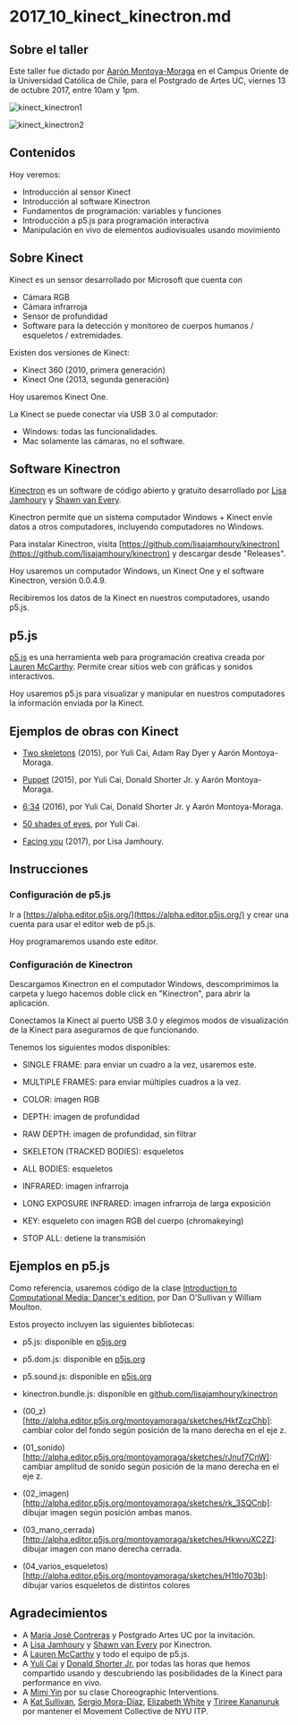 # 2017_10_kinect_kinectron.md

## Sobre el taller

Este taller fue dictado por [Aarón Montoya-Moraga](http://montoyamoraga.io/) en el Campus Oriente de la Universidad Católica de Chile, para el Postgrado de Artes UC, viernes 13 de octubre 2017, entre 10am y 1pm.

![kinect_kinectron1](https://raw.githubusercontent.com/montoyamoraga/workshops/gh-pages/pictures/2017-10-13-postgrado_uc1.jpg "kinect_kinectron1")

![kinect_kinectron2](https://raw.githubusercontent.com/montoyamoraga/workshops/gh-pages/pictures/2017-10-13-postgrado_uc2.jpg "kinect_kinectron2")


## Contenidos

Hoy veremos:

* Introducción al sensor Kinect
* Introducción al software Kinectron
* Fundamentos de programación: variables y funciones
* Introducción a p5.js para programación interactiva
* Manipulación en vivo de elementos audiovisuales usando movimiento

## Sobre Kinect

Kinect es un sensor desarrollado por Microsoft que cuenta con
* Cámara RGB
* Cámara infrarroja
* Sensor de profundidad
* Software para la detección y monitoreo de cuerpos humanos / esqueletos / extremidades.

Existen dos versiones de Kinect:

* Kinect 360 (2010, primera generación)
* Kinect One (2013, segunda generación)

Hoy usaremos Kinect One.

La Kinect se puede conectar vía USB 3.0 al computador:

* Windows: todas las funcionalidades.
* Mac solamente las cámaras, no el software.

## Software Kinectron

[Kinectron](https://github.com/lisajamhoury/kinectron) es un software de código abierto y gratuito desarrollado por [Lisa Jamhoury](http://lisajamhoury.com/) y [Shawn van Every](https://tisch.nyu.edu/about/directory/itp/1838206356).

Kinectron permite que un sistema computador Windows + Kinect envíe datos a otros computadores, incluyendo computadores no Windows.

Para instalar Kinectron, visita [https://github.com/lisajamhoury/kinectron](https://github.com/lisajamhoury/kinectron) y descargar desde "Releases".

Hoy usaremos un computador Windows, un Kinect One y el software Kinectron, versión 0.0.4.9.

Recibiremos los datos de la Kinect en nuestros computadores, usando p5.js.

## p5.js

[p5.js](https://p5js.org/) es una herramienta web para programación creativa creada por [Lauren McCarthy](http://lauren-mccarthy.com/). Permite crear sitios web con gráficas y sonidos interactivos.

Hoy usaremos p5.js para visualizar y manipular en nuestros computadores la información enviada por la Kinect.

## Ejemplos de obras con Kinect

* [Two skeletons](http://www.caiyuli.com/work/two-skeletons/) (2015), por Yuli Cai, Adam Ray Dyer y Aarón Montoya-Moraga.

* [Puppet](https://vimeo.com/168505358) (2015), por Yuli Cai, Donald Shorter Jr. y Aarón Montoya-Moraga.

* [6:34](https://vimeo.com/197487076) (2016), por Yuli Cai, Donald Shorter Jr. y Aarón Montoya-Moraga.

* [50 shades of eyes](http://www.caiyuli.com/work/50-shades-of-eyes/), por Yuli Cai.

* [Facing you](http://lisajamhoury.com/portfolio/facing-you/) (2017), por Lisa Jamhoury.


## Instrucciones

### Configuración de p5.js

Ir a [https://alpha.editor.p5js.org/](https://alpha.editor.p5js.org/) y crear una cuenta para usar el editor web de p5.js.

Hoy programaremos usando este editor.

### Configuración de Kinectron

Descargamos Kinectron en el computador Windows, descomprimimos la carpeta y luego hacemos doble click en "Kinectron", para abrir la aplicación.

Conectamos la Kinect al puerto USB 3.0 y elegimos modos de visualización de la Kinect para asegurarnos de que funcionando.

Tenemos los siguientes modos disponibles:

* SINGLE FRAME: para enviar un cuadro a la vez, usaremos este.
* MULTIPLE FRAMES: para enviar múltiples cuadros a la vez.

* COLOR: imagen RGB
* DEPTH: imagen de profundidad
* RAW DEPTH: imagen de profundidad, sin filtrar
* SKELETON (TRACKED BODIES): esqueletos
* ALL BODIES: esqueletos
* INFRARED: imagen infrarroja
* LONG EXPOSURE INFRARED: imagen infrarroja de larga exposición
* KEY: esqueleto con imagen RGB del cuerpo (chromakeying)
* STOP ALL: detiene la transmisión

## Ejemplos en p5.js

Como referencia, usaremos código de la clase [Introduction to Computational Media: Dancer's edition](https://itp.nyu.edu/classes/dance-f16/kinect/), por Dan O'Sullivan y William Moulton.

Estos proyecto incluyen las siguientes bibliotecas:

* p5.js: disponible en [p5js.org](https://p5js.org/)
* p5.dom.js: disponible en [p5js.org](https://p5js.org/)
* p5.sound.js: disponible en [p5js.org](https://p5js.org/)
* kinectron.bundle.js: disponible en [github.com/lisajamhoury/kinectron](https://github.com/lisajamhoury/kinectron)

* (00_z)[http://alpha.editor.p5js.org/montoyamoraga/sketches/HkfZczChb]: cambiar color del fondo según posición de la mano derecha en el eje z.

* (01_sonido)[http://alpha.editor.p5js.org/montoyamoraga/sketches/rJnuf7CnW]: cambiar amplitud de sonido según posición de la mano derecha en el eje z.

* (02_imagen)[http://alpha.editor.p5js.org/montoyamoraga/sketches/rk_3SQCnb]: dibujar imagen según posición ambas manos.

* (03_mano_cerrada)[http://alpha.editor.p5js.org/montoyamoraga/sketches/HkwvuXC2Z]: dibujar imagen con mano derecha cerrada.

* (04_varios_esqueletos)[http://alpha.editor.p5js.org/montoyamoraga/sketches/H1tIo703b]: dibujar varios esqueletos de distintos colores

## Agradecimientos

* A [María José Contreras](http://www.mariajosecontreras.com/) y Postgrado Artes UC por la invitación.
* A [Lisa Jamhoury](http://lisajamhoury.com/) y [Shawn van Every](https://tisch.nyu.edu/about/directory/itp/1838206356) por Kinectron.
* A [Lauren McCarthy](http://lauren-mccarthy.com/) y todo el equipo de p5.js.
* A [Yuli Cai](http://www.caiyuli.com/) y [Donald Shorter Jr.](https://www.instagram.com/donxmen/) por todas las horas que hemos compartido usando y descubriendo las posibilidades de la Kinect para performance en vivo.
* A [Mimi Yin](https://tisch.nyu.edu/about/directory/itp/717437654) por su clase Choreographic Interventions.
* A [Kat Sullivan](http://katsully.com/), [Sergio Mora-Díaz](http://www.sergiomoradiaz.com/), [Elizabeth White](http://www.elizabethcarolinewhite.com/) y [Tiriree Kananuruk](http://xxx.tiri.xxx/) por mantener el Movement Collective de NYU ITP.
